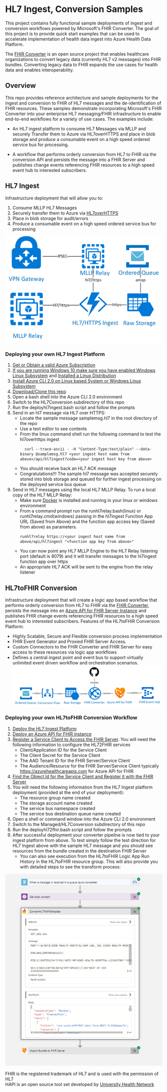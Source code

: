 # HL7 Ingest, Conversion Samples
This project contains fully functional sample deployments of ingest and conversion workflows powered by Microsoft's FHIR Converter. The goal of this project is to provide quick start examples that can be used to accelerate implementation of health data ingest into Azure Health Data Platform.  

The [FHIR Converter](https://github.com/microsoft/FHIR-Converter) is an open source project that enables healthcare organizations to convert legacy data (currently HL7 v2 messages) into FHIR bundles. Converting legacy data to FHIR expands the use cases for health data and enables interoperability.  


## Overview
This repo provides reference architecture and sample deployments for the ingest and conversion to FHIR of HL7 messages and the de-identification of FHIR resources.
These samples demonstrate incorporating Microsoft's FHIR Converter into your enterprise HL7 messaging/FHIR infrastructure to enable end-to-end workflows for a variety of use cases.
The examples include:
  + An HL7 ingest platform to consume HL7 Messages via MLLP and securely Transfer them to Azure via HL7overHTTPS and place in blob storage and produce a consumable event on a high speed ordered service bus for processing.  
  
  + A workflow that performs orderly conversion from HL7 to FHIR via the conversion API and persists the message into a FHIR Server and publishes change events referencing FHIR resources to a high speed event hub to interested subscribers.  
    

## HL7 Ingest

Infrastructure deployment that will allow you to:
1. Consume MLLP HL7 Messages
2. Securely transfer them to Azure via [HL7overHTTPS](https://hapifhir.github.io/hapi-hl7v2/hapi-hl7overhttp/specification.html)
3. Place in blob storage for audit/errors
4. Produce a consumable event on a high speed ordered service bus for processing


![Converter Ingest](hl7ingest1.png)
### <a name="ingest"></a>Deploying your own HL7 Ingest Platform
1. [Get or Obtain a valid Azure Subscription](https://azure.microsoft.com/en-us/free/)
2. [If you are running Windows 10 make sure you have enabled Windows Linux Subsystem](https://code.visualstudio.com/remote-tutorials/wsl/enable-wsl) and [Installed a Linux Distribution](https://code.visualstudio.com/remote-tutorials/wsl/install-linux)
3. [Install Azure CLI 2.0 on Linux based System or Windows Linux Subsystem](https://docs.microsoft.com/en-us/cli/azure/install-azure-cli-apt?view=azure-cli-latest) 
4. [Download/Clone this repo](https://github.com/microsoft/health-architectures)
5. Open a bash shell into the Azure CLI 2.0 environment
6. Switch to the HL7Conversion subdirectory of this repo
7. Run the deployhl7ingest.bash script and follow the prompts
8. Send in an hl7 message via HL7 over HTTPS:
    + Locate the sample message samplemsg.hl7 in the root directory of the repo
    + Use a text editor to see contents
    + From the linux command shell run the following command to test the hl7overhttps ingest
      ```
        curl --trace-ascii - -H "Content-Type:text/plain" --data-binary @samplemsg.hl7 <your ingest host name from above>/api/hl7ingest?code=<your ingest host key from above>
      ``` 
    + You should receive back an HL7 ACK message
    + Congratulations!!! The sample hl7 message was accepted securely stored into blob storage and queued for further ingest processing on the deployed service bus queue
9. Send in HL7 messages using the local HL7 MLLP Relay. To run a local copy of the HL7 MLLP Relay:
    + Make sure [Docker](https://www.docker.com/) is installed and running in your linux or windows environment
    + From a command prompt run the runhl7relay.bash(linux) or runhl7relay.cmd(windows) passing in the hl7ingest Function App URL (Saved from Above) and the function app access key (Saved from above) as parameters.
        ```
        runhl7relay https://<your ingest host name from above/api/hl7ingest "<function app key from above>"
       ``` 
    + You can now point any HL7 MLLP Engine to the HL7 Relay listening port (default is 8079) and it will transfer messages to the hl7ingest function app over https
    + An appropriate HL7 ACK will be sent to the engine from the relay listener

## HL7toFHIR Conversion

Infrastructure deployment that will create a logic app based workflow that performs orderly conversion from HL7 to FHIR via the [FHIR Converter](https://github.com/microsoft/FHIR-Converter), persists the message into an [Azure API for FHIR Server Instance](https://azure.microsoft.com/en-us/services/azure-api-for-fhir/) and publishes FHIR change events referencing FHIR resources to a high speed event hub to interested subscribers.
Features of the HL7toFHIR Conversion Platform:
  +  Highly Scalable, Secure and Flexible conversion process implementation
  +  FHIR Event Generator and Proxied FHIR Server Access.
  +  Custom Connectors to the FHIR Converter and FHIR Server for easy access to these resources via logic app workflows
  +  Defines a central ingest point and event bus to support virtually unlimited event driven workflow and orchestration scenarios.
![Converter Ingest](hl72fhir.png)

### <a name="convert"></a> Deploying your own HL7toFHIR Conversion Workflow
1. [Deploy the HL7 Ingest Platform](#ingest)
2. [Deploy an Azure API for FHIR instance](https://docs.microsoft.com/en-us/azure/healthcare-apis/fhir-paas-portal-quickstart)
3. [Register a Service Client to Access the FHIR Server](https://docs.microsoft.com/en-us/azure/healthcare-apis/register-service-azure-ad-client-app). You will need the following information to configure the HL72FHIR services
   + Client/Application ID for the Service Client
   + The Client Secret for the Service Client
   + The AAD Tenant ID for the FHIR Server/Service Client
   + The Audience/Resource for the FHIR Server/Service Client typically https://azurehealthcareapis.com for Azure API for FHIR
4. [Find the Object Id for the Service Client and Register it with the FHIR Server](https://docs.microsoft.com/en-us/azure/healthcare-apis/find-identity-object-ids)
5. You will need the following information from the HL7 Ingest platform deployment (provided at the end of your deployment):
   + The resource group name created
   + The storage account name created
   + The service bus namespace created
   + The service bus destination queue name created
6. Open a shell or command window into the Azure CLI 2.0 environment
7. Switch to the Managed/HL7Conversion subdirectory of this repo
8. Run the deployhl72fhir.bash script and follow the prompts
9. After successful deployment your converter pipeline is now tied to your ingest platform from above.  To test simply follow the test direction for HL7 Ingest above with the sample HL7 message and you should see resources from the bundle created in the destination FHIR Server
   + You can also see execution from the HL7toFHIR Logic App Run History in the HL7toFHIR resource group.  This will also provide you with detailed steps to see the transform process:

![Sample Converter Run](samplerun.png)


FHIR is the registered trademark of HL7 and is used with the permission of HL7</br>
HAPI is an open source tool set developed by [University Health Network](http://www.uhn.ca/)
